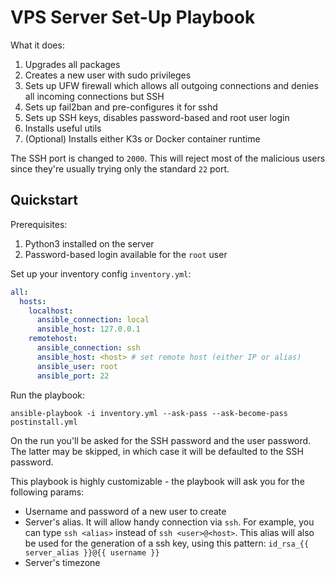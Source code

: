 # VPS Server Set-Up Playbook

What it does:

1. Upgrades all packages
2. Creates a new user with sudo privileges
3. Sets up UFW firewall which allows all outgoing connections and denies all incoming connections but SSH
4. Sets up fail2ban and pre-configures it for sshd
5. Sets up SSH keys, disables password-based and root user login
6. Installs useful utils
7. (Optional) Installs either K3s or Docker container runtime

The SSH port is changed to `2000`. This will reject most of the malicious users since they're usually trying only the standard `22` port.

## Quickstart

Prerequisites:

1. Python3 installed on the server
2. Password-based login available for the `root` user

Set up your inventory config `inventory.yml`:

```yaml
all:
  hosts:
    localhost:
      ansible_connection: local
      ansible_host: 127.0.0.1
    remotehost:
      ansible_connection: ssh
      ansible_host: <host> # set remote host (either IP or alias)
      ansible_user: root
      ansible_port: 22
```

Run the playbook:

```shell
ansible-playbook -i inventory.yml --ask-pass --ask-become-pass postinstall.yml
```

On the run you'll be asked for the SSH password and the user password. The latter may be skipped, in which case it will be defaulted to the SSH password.

This playbook is highly customizable - the playbook will ask you for the following params:

- Username and password of a new user to create
- Server's alias. It will allow handy connection via `ssh`. For example, you can type `ssh <alias>` instead of `ssh <user>@<host>`.
    This alias will also be used for the generation of a ssh key, using this pattern: `id_rsa_{{ server_alias }}@{{ username }}`
- Server's timezone

